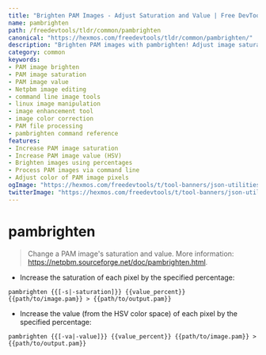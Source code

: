 ```yaml
---
title: "Brighten PAM Images - Adjust Saturation and Value | Free DevTools"
name: pambrighten
path: /freedevtools/tldr/common/pambrighten
canonical: "https://hexmos.com/freedevtools/tldr/common/pambrighten/"
description: "Brighten PAM images with pambrighten! Adjust image saturation and value using command line options for precise control. Free online tool, no registration required."
category: common
keywords:
- PAM image brighten
- PAM image saturation
- PAM image value
- Netpbm image editing
- command line image tools
- linux image manipulation
- image enhancement tool
- image color correction
- PAM file processing
- pambrighten command reference
features:
- Increase PAM image saturation
- Increase PAM image value (HSV)
- Brighten images using percentages
- Process PAM images via command line
- Adjust color of PAM image pixels
ogImage: "https://hexmos.com/freedevtools/t/tool-banners/json-utilities-banner.png"
twitterImage: "https://hexmos.com/freedevtools/t/tool-banners/json-utilities-banner.png"
---
```


# pambrighten

> Change a PAM image's saturation and value.
> More information: <https://netpbm.sourceforge.net/doc/pambrighten.html>.

- Increase the saturation of each pixel by the specified percentage:

`pambrighten {{[-s|-saturation]}} {{value_percent}} {{path/to/image.pam}} > {{path/to/output.pam}}`

- Increase the value (from the HSV color space) of each pixel by the specified percentage:

`pambrighten {{[-va|-value]}} {{value_percent}} {{path/to/image.pam}} > {{path/to/output.pam}}`
